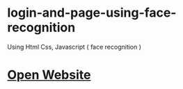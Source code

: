 # login-and-page-using-face-recognition
Using Html Css, Javascript ( face recognition )

<a href="https://tanishk-agarwal.github.io/signup-face-recognition/" > <h1> Open Website </h1>

